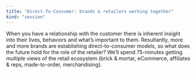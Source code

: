 ```yaml
---
title: "Direct-To-Consumer: brands & retailers working together"
kind: "session"
---
```


When you have a relationship with the customer there is inherent insight into their lives, behaviors and what’s important to them. Resultantly, more and more brands are establishing direct-to-consumer models, so what does the future hold for the role of the retailer? We’ll spend 75-minutes getting multiple views of the retail ecosystem (brick & mortar, eCommerce, affiliates & reps, made-to-order, merchandising).
